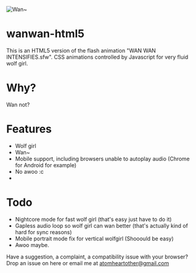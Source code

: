 ![Wan~](http://wanwan-html5.moe/wolf_girl.png)

# wanwan-html5
This is an HTML5 version of the flash animation "WAN WAN INTENSIFIES.sfw". CSS animations controlled by Javascript for very fluid wolf girl.

# Why?
Wan not?

# Features
- Wolf girl
- Wan~
- Mobile support, including browsers unable to autoplay audio (Chrome for Android for example)
- No awoo :c
- 
# Todo
- Nightcore mode for fast wolf girl (that's easy just have to do it)
- Gapless audio loop so wolf girl can wan better (that's actually kind of hard for sync reasons)
- Mobile portrait mode fix for vertical wolfgirl (Shooould be easy)
- Awoo maybe.

Have a suggestion, a complaint, a compatibility issue with your browser? Drop an issue on here or email me at atomheartother@gmail.com
